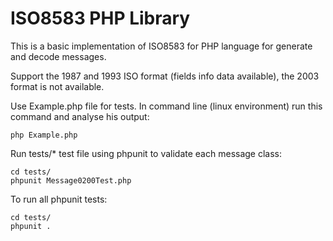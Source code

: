 
# ISO8583 PHP Library

This is a basic implementation of ISO8583 for PHP language for generate and decode messages.

Support the 1987 and 1993 ISO format (fields info data available), the 2003 format is not available.

Use Example.php file for tests.
In command line (linux environment) run this command and analyse his output:

```
php Example.php
```

Run tests/* test file using phpunit to validate each message class:

```
cd tests/
phpunit Message0200Test.php
```

To run all phpunit tests:

```
cd tests/
phpunit .
```
